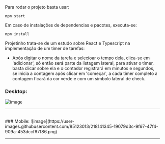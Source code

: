 

Para rodar o projeto basta usar: 
```
npm start
```

Em caso de instalações de dependencias e pacotes, executa-se:
```
npm install
```

Projetinho trata-se de um estudo sobre React e Typescript na implementação de um timer de tarefas:

* Após digitar o nome da tarefa e selecioar o tempo dela, clica-se em 'adicionar', só então será parte da listagem lateral, para ativar o timer, basta clicar sobre ela e o contador registrará em minutos e segundos, se inicia a contagem após clicar em 'começar', a cada timer completo a contagem ficará da cor verde e com um símbolo lateral de check.

### Desktop: 
![image](https://user-images.githubusercontent.com/85123013/218141119-751e7539-0277-4733-8da9-d29890867c5c.png)

<hr>
<br/>
### Mobile:
![image](https://user-images.githubusercontent.com/85123013/218141345-19079d3c-9f67-47f4-909a-453dccf67f86.png)


<hr>
